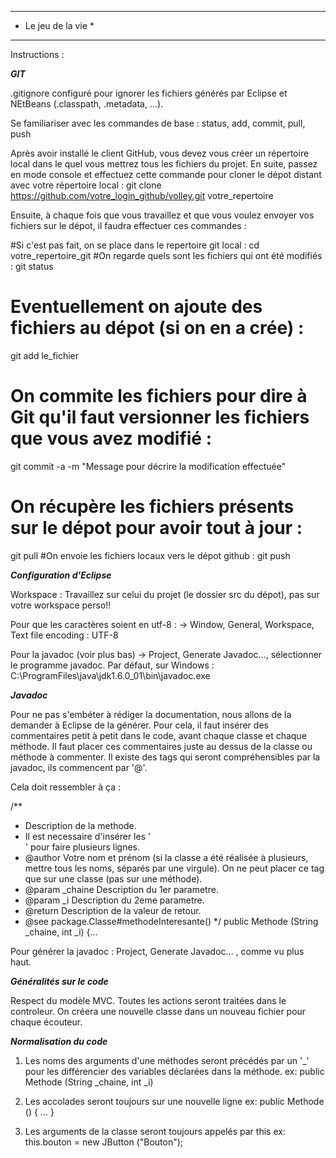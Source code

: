 ********************
* Le jeu de la vie *
********************

Instructions :

***GIT***

.gitignore configuré pour ignorer les fichiers générés par Eclipse et NEtBeans (.classpath, .metadata, ...).

Se familiariser avec les commandes de base :
status, add, commit, pull, push

Après avoir installé le client GitHub, vous devez vous créer un répertoire local dans le quel vous mettrez tous les fichiers du projet.
En suite, passez en mode console et effectuez cette commande pour cloner le dépot distant avec votre répertoire local :
git clone https://github.com/votre_login_github/volley.git votre_repertoire

Ensuite, à chaque fois que vous travaillez et que vous voulez envoyer vos fichiers sur le dépot, il faudra effectuer ces commandes :

#Si c'est pas fait, on se place dans le repertoire git local :
cd votre_repertoire_git
#On regarde quels sont les fichiers qui ont été modifiés :
git status
# Eventuellement on ajoute des fichiers au dépot (si on en a crée) :
git add le_fichier
# On commite les fichiers pour dire à Git qu'il faut versionner les fichiers que vous avez modifié :
git commit -a -m "Message pour décrire la modification effectuée"
# On récupère les fichiers présents sur le dépot pour avoir tout à jour :
git pull
#On envoie les fichiers locaux vers le dépot github :
git push

***Configuration d'Eclipse***

Workspace :
Travaillez sur celui du projet (le dossier src du dépot), pas sur votre workspace perso!!

Pour que les caractères soient en utf-8 :
-> Window, General, Workspace, Text file encoding : UTF-8

Pour la javadoc (voir plus bas)
-> Project, Generate Javadoc..., sélectionner le programme javadoc.
	Par défaut, sur Windows : C:\ProgramFiles\java\jdk1.6.0_01\bin\javadoc.exe

***Javadoc***

Pour ne pas s'embéter à rédiger la documentation, nous allons de la demander à Eclipse de la générer.
Pour cela, il faut insérer des commentaires petit à petit dans le code, avant chaque classe et chaque méthode.
Il faut placer ces commentaires juste au dessus de la classe ou méthode à commenter.
Il existe des tags qui seront compréhensibles par la javadoc, ils commencent par '@'.

Cela doit ressembler à ça :

/**
 * Description de la methode.<br/>
 * Il est necessaire d'insérer les '<br/>' pour faire plusieurs lignes.
 * @author Votre nom et prénom (si la classe a été réalisée à plusieurs, mettre tous les noms, séparés par une virgule). On ne peut placer ce tag que sur une classe (pas sur une méthode).
 * @param _chaine Description du 1er parametre.
 * @param _i Description du 2eme parametre.
 * @return Description de la valeur de retour.
 * @see package.Classe#methodeInteresante()
 */
public Methode (String _chaine, int _i)
{...

Pour générer la javadoc : Project, Generate Javadoc... , comme vu plus haut.

***Généralités sur le code***

Respect du modèle MVC.
Toutes les actions seront traitées dans le controleur.
On créera une nouvelle classe dans un nouveau fichier pour chaque écouteur.

***Normalisation du code***

1. Les noms des arguments d'une méthodes seront précédés par un '_' pour les différencier des variables déclarées dans la méthode.
ex:
public Methode (String _chaine, int _i)

2. Les accolades seront toujours sur une nouvelle ligne
ex:
public Methode ()
{
...
}

3. Les arguments de la classe seront toujours appelés par this
ex:
this.bouton = new JButton ("Bouton");



